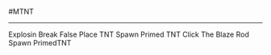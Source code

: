 #MTNT

---------
Explosin Break False
Place TNT Spawn Primed TNT
Click The Blaze Rod Spawn PrimedTNT
